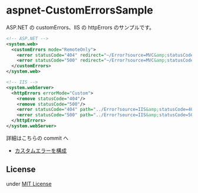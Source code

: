 aspnet-CustomErrorsSample
=========================

ASP.NET の customErrors、IIS の httpErrors のサンプルです。

```xml
<!-- ASP.NET -->
<system.web>
  <customErrors mode="RemoteOnly">
    <error statusCode="404" redirect="~/Error?source=MVC&amp;statusCode=404"/>
    <error statusCode="500" redirect="~/Error?source=MVC&amp;statusCode=500"/>
  </customErrors>
</system.web>
```

```xml
<!-- IIS -->
<system.webServer>
  <httpErrors errorMode="Custom">
    <remove statusCode="404"/>
    <remove statusCode="500"/>
    <error statusCode="404" path="../Error?source=IIS&amp;statusCode=404" responseMode="Redirect"/>
    <error statusCode="500" path="../Error?source=IIS&amp;statusCode=500" responseMode="Redirect"/>
  </httpErrors>
</system.webServer>
```

詳細はこちらの commit へ
- [カスタムエラーを構成](/commit/7ae6a2cd133d017c4bbdc13c1fd5d0b08a3d55e5)

License
-------
under [MIT License](http://opensource.org/licenses/MIT)
